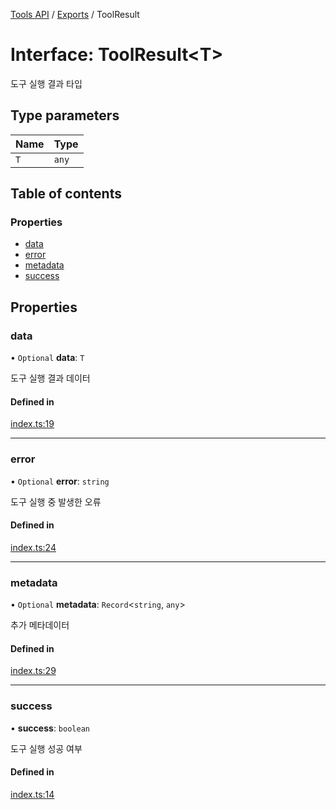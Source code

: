 [Tools API](../../) / [Exports](../modules) / ToolResult

# Interface: ToolResult\<T\>

도구 실행 결과 타입

## Type parameters

| Name | Type |
| :------ | :------ |
| `T` | `any` |

## Table of contents

### Properties

- [data](ToolResult#data)
- [error](ToolResult#error)
- [metadata](ToolResult#metadata)
- [success](ToolResult#success)

## Properties

### data

• `Optional` **data**: `T`

도구 실행 결과 데이터

#### Defined in

[index.ts:19](https://github.com/woojubb/robota/blob/1202ed01072674e4ff6307d72c09a57873f8f949/packages/tools/src/index.ts#L19)

___

### error

• `Optional` **error**: `string`

도구 실행 중 발생한 오류

#### Defined in

[index.ts:24](https://github.com/woojubb/robota/blob/1202ed01072674e4ff6307d72c09a57873f8f949/packages/tools/src/index.ts#L24)

___

### metadata

• `Optional` **metadata**: `Record`\<`string`, `any`\>

추가 메타데이터

#### Defined in

[index.ts:29](https://github.com/woojubb/robota/blob/1202ed01072674e4ff6307d72c09a57873f8f949/packages/tools/src/index.ts#L29)

___

### success

• **success**: `boolean`

도구 실행 성공 여부

#### Defined in

[index.ts:14](https://github.com/woojubb/robota/blob/1202ed01072674e4ff6307d72c09a57873f8f949/packages/tools/src/index.ts#L14)
